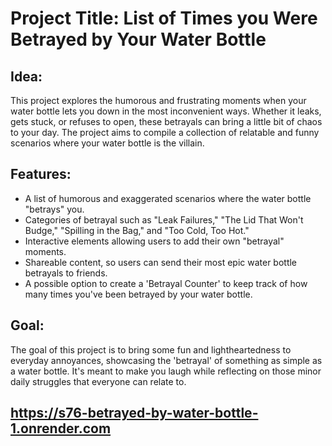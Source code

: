 # Project Title: List of Times you Were Betrayed by Your Water Bottle

## Idea:
This project explores the humorous and frustrating moments when your water bottle lets you down in the most inconvenient ways. Whether it leaks, gets stuck, or refuses to open, these betrayals can bring a little bit of chaos to your day. The project aims to compile a collection of relatable and funny scenarios where your water bottle is the villain.


## Features:
- A list of humorous and exaggerated scenarios where the water bottle "betrays" you.
- Categories of betrayal such as "Leak Failures," "The Lid That Won't Budge," "Spilling in the Bag," and "Too Cold, Too Hot."
- Interactive elements allowing users to add their own "betrayal" moments.
- Shareable content, so users can send their most epic water bottle betrayals to friends.
- A possible option to create a 'Betrayal Counter' to keep track of how many times you've been betrayed by your water bottle.

## Goal:
The goal of this project is to bring some fun and lightheartedness to everyday annoyances, showcasing the 'betrayal' of something as simple as a water bottle. It's meant to make you laugh while reflecting on those minor daily struggles that everyone can relate to.


## https://s76-betrayed-by-water-bottle-1.onrender.com
